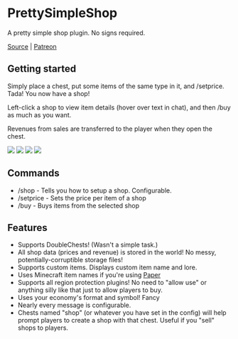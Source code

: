# PrettySimpleShop
A pretty simple shop plugin. No signs required.

[Source](https://github.com/MLG-Fortress/PrettySimpleShop) | [Patreon](https://patreon.com/RoboMWM)

## Getting started
Simply place a chest, put some items of the same type in it, and /setprice. Tada! You now have a shop!

Left-click a shop to view item details (hover over text in chat), and then /buy as much as you want.

Revenues from sales are transferred to the player when they open the chest.

![](https://i.imgur.com/j15bGIw.png)
![](https://i.imgur.com/Y2M8sZO.png)
![](https://i.imgur.com/UCcBvE5.png)
![](https://i.imgur.com/blcPnT0.png)

## Commands
- /shop - Tells you how to setup a shop. Configurable.
- /setprice - Sets the price per item of a shop
- /buy - Buys items from the selected shop

## Features
- Supports DoubleChests! (Wasn't a simple task.)
- All shop data (prices and revenue) is stored in the world! No messy, potentially-corruptible storage files!
- Supports custom items. Displays custom item name and lore.
- Uses Minecraft item names if you're using [Paper](https://papermc.io)
- Supports all region protection plugins! No need to "allow use" or anything silly like that just to allow players to buy.
- Uses your economy's format and symbol! Fancy
- Nearly every message is configurable.
- Chests named "shop" (or whatever you have set in the config) will help prompt players to create a shop with that chest. Useful if you "sell" shops to players.
